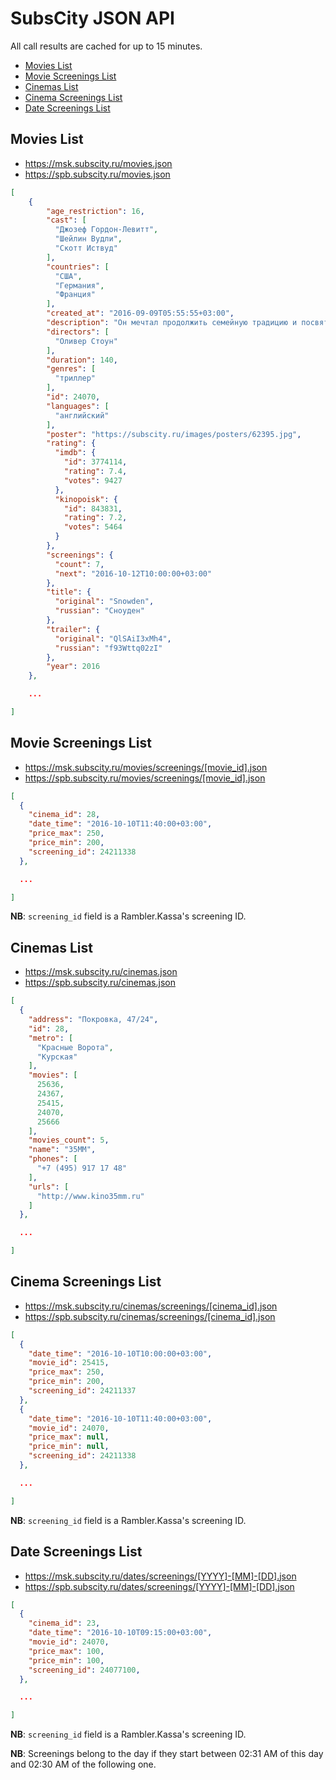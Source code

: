 SubsCity JSON API
===================

All call results are cached for up to 15 minutes.

* [Movies List](#movies-list)
* [Movie Screenings List](#movie-screenings-list)
* [Cinemas List](#cinemas-list)
* [Cinema Screenings List](#cinema-screenings-list)
* [Date Screenings List](#date-screenings-list)

## Movies List

* https://msk.subscity.ru/movies.json
* https://spb.subscity.ru/movies.json

```JSON
[
	{
		"age_restriction": 16,
		"cast": [
		  "Джозеф Гордон-Левитт",
		  "Шейлин Вудли",
		  "Скотт Иствуд"
		],
		"countries": [
		  "США",
		  "Германия",
		  "Франция"
		],
		"created_at": "2016-09-09T05:55:55+03:00",
		"description": "Он мечтал продолжить семейную традицию и посвятить свою жизнь служению Родине.",
		"directors": [
		  "Оливер Стоун"
		],
		"duration": 140,
		"genres": [
		  "триллер"
		],
		"id": 24070,
		"languages": [
		  "английский"
		],
		"poster": "https://subscity.ru/images/posters/62395.jpg",
		"rating": {
		  "imdb": {
			"id": 3774114,
			"rating": 7.4,
			"votes": 9427
		  },
		  "kinopoisk": {
			"id": 843831,
			"rating": 7.2,
			"votes": 5464
		  }
		},
		"screenings": {
		  "count": 7,
		  "next": "2016-10-12T10:00:00+03:00"
		},
		"title": {
		  "original": "Snowden",
		  "russian": "Сноуден"
		},
		"trailer": {
		  "original": "QlSAiI3xMh4",
		  "russian": "f93Wttq02zI"
		},
		"year": 2016
	},

	...

]
```

## Movie Screenings List

* https://msk.subscity.ru/movies/screenings/[movie_id].json
* https://spb.subscity.ru/movies/screenings/[movie_id].json

```JSON
[
  {
	"cinema_id": 28,
	"date_time": "2016-10-10T11:40:00+03:00",
	"price_max": 250,
	"price_min": 200,
	"screening_id": 24211338
  },

  ...

]
```

**NB**: `screening_id` field is a Rambler.Kassa's screening ID.

## Cinemas List

* https://msk.subscity.ru/cinemas.json
* https://spb.subscity.ru/cinemas.json

```JSON
[
  {
	"address": "Покровка, 47/24",
	"id": 28,
	"metro": [
	  "Красные Ворота",
	  "Курская"
	],
	"movies": [
	  25636,
	  24367,
	  25415,
	  24070,
	  25666
	],
	"movies_count": 5,
	"name": "35ММ",
	"phones": [
	  "+7 (495) 917 17 48"
	],
	"urls": [
	  "http://www.kino35mm.ru"
	]
  },

  ...

]
```

## Cinema Screenings List

* https://msk.subscity.ru/cinemas/screenings/[cinema_id].json
* https://spb.subscity.ru/cinemas/screenings/[cinema_id].json

```JSON
[
  {
	"date_time": "2016-10-10T10:00:00+03:00",
	"movie_id": 25415,
	"price_max": 250,
	"price_min": 200,
	"screening_id": 24211337
  },
  {
	"date_time": "2016-10-10T11:40:00+03:00",
	"movie_id": 24070,
	"price_max": null,
	"price_min": null,
	"screening_id": 24211338
  },

  ...

]
```

**NB**: `screening_id` field is a Rambler.Kassa's screening ID.

## Date Screenings List

* https://msk.subscity.ru/dates/screenings/[YYYY]-[MM]-[DD].json
* https://spb.subscity.ru/dates/screenings/[YYYY]-[MM]-[DD].json

```JSON
[
  {
	"cinema_id": 23,
	"date_time": "2016-10-10T09:15:00+03:00",
	"movie_id": 24070,
	"price_max": 100,
	"price_min": 100,
	"screening_id": 24077100,
  },

  ...

]
```

**NB**: `screening_id` field is a Rambler.Kassa's screening ID.

**NB**: Screenings belong to the day if they start between 02:31 AM of this day and 02:30 AM of the following one.
